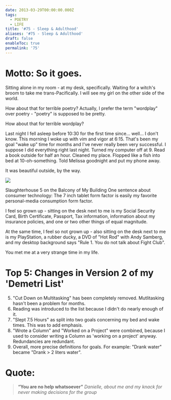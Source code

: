 ```yaml
---
date: 2013-03-29T00:00:00.000Z
tags:
  - POETRY
  - LIFE
title: '#75 - Sleep & Adulthood'
aliases: '#75 - Sleep & Adulthood'
draft: false
enableToc: true
permalink: '75'
---
```


# Motto: So it goes.

Sitting alone in my room - at my desk, specifically.
Waiting for a witch's broom to take me trans-Pacifically.
I will see my girl on the other side of the world.

How about that for terrible poetry? Actually, I prefer the term "wordplay" over poetry - "poetry" is supposed to be pretty. 

How about that for terrible wordplay?

Last night I fell asleep before 10:30 for the first time since... well... I don't know. This morning I woke up with vim and vigor at 6:15. That's been my goal "wake up" time for months and I've never really been very successful. I suppose I did everything right last night. Turned my computer off at 9. Read a book outside for half an hour. Cleaned my place. Flopped like a fish into bed at 10-oh-something. Told Melissa goodnight and put my phone away.

It was beautiful outside, by the way.

![](assets/75-1.jpg)

Slaughterhouse 5 on the Balcony of My Building
One sentence about consumer technology: The 7 inch tablet form factor is easily my favorite personal-media consumption form factor.

I feel so grown up - sitting on the desk next to me is my Social Security Card, Birth Certificate, Passport, Tax information, information about my insurance policies, and one or two other things of equal magnitude.

At the same time, I feel so not grown up - also sitting on the desk next to me is my PlayStation, a rubber ducky, a DVD of "Hot Rod" with Andy Samberg, and my desktop background says "Rule 1. You do not talk about Fight Club".

You met me at a very strange time in my life.

# Top 5: Changes in Version 2 of my 'Demetri List'
5. "Cut Down on Multitasking" has been completely removed. Mutlitasking hasn't been a problem for months.
4. Reading was introduced to the list because I didn't do nearly enough of it.
3. "Slept 7.5 Hours" as split into two goals concerning my bed and wake times. This was to add emphasis.
2. "Wrote a Column" and "Worked on a Project" were combined, because I used to consider writing a Column as 'working on a project' anyway. Redundancies are redundant.
1. Overall, more precise definitions for goals. For example: "Drank water" became "Drank > 2 liters water".

# Quote:
> **“You are no help whatsoever”**
<cite>Danielle, about me and my knack for never making decisions for the group</cite>
